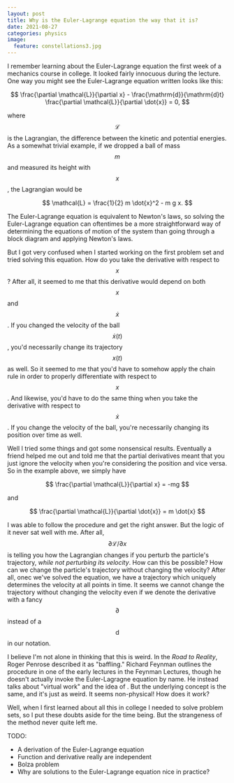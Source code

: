 ```yaml
---
layout: post
title: Why is the Euler-Lagrange equation the way that it is?
date: 2021-08-27
categories: physics
image:
  feature: constellations3.jpg
---
```


I remember learning about the Euler-Lagrange equation the first week of a
mechanics course in college.  It looked fairly innocuous during the lecture.
One way you might see the Euler-Lagrange equation written looks like this:

$$
\frac{\partial \mathcal{L}}{\partial x} - \frac{\mathrm{d}}{\mathrm{d}t}
\frac{\partial \mathcal{L}}{\partial \dot{x}} = 0,
$$

where $$\mathcal{L}$$ is the Lagrangian, the difference between the kinetic and
potential energies.  As a somewhat trivial example, if we dropped a ball of
mass $$m$$ and measured its height with $$x$$, the Lagrangian would be

$$
\mathcal{L} = \frac{1}{2} m \dot{x}^2 - m g x.
$$

The Euler-Lagrange equation is equivalent to Newton's laws, so solving the
Euler-Lagrange equation can oftentimes be a more straightforward way of
determining the equations of motion of the system than going through a block
diagram and applying Newton's laws.

But I got very confused when I started working on the first problem set and
tried solving this equation.  How do you take the derivative with respect to
$$x$$?  After all, it seemed to me that this derivative would depend on both
$$x$$ and $$\dot{x}$$.  If you changed the velocity of the ball $$\dot{x}(t)$$,
you'd necessarily change its trajectory $$x(t)$$ as well.  So it seemed to me
that you'd have to somehow apply the chain rule in order to properly
differentiate with respect to $$x$$.  And likewise, you'd have to do the same
thing when you take the derivative with respect to $$\dot{x}$$.  If you change
the velocity of the ball, you're necessarily changing its position over time as
well.

Well I tried some things and got some nonsensical results.  Eventually a friend
helped me out and told me that the partial derivatives meant that you just
ignore the velocity when you're considering the position and vice versa.  So in
the example above, we simply have

$$
\frac{\partial \mathcal{L}}{\partial x} = -mg
$$

and

$$
\frac{\partial \mathcal{L}}{\partial \dot{x}} = m \dot{x}
$$

I was able to follow the procedure and get the right answer.  But the logic of
it never sat well with me.  After all, $$\partial \mathcal{L} / \partial x$$ is
telling you how the Lagrangian changes if you perturb the particle's
trajectory, *while not perturbing its velocity*.  How can this be possible?
How can we change the particle's trajectory without changing the velocity?
After all, onec we've solved the equation, we have a trajectory which uniquely
determines the velocity at all points in time.  It seems we cannot change the
trajectory without changing the velocity even if we denote the derivative with
a fancy $$\partial$$ instead of a $$\mathrm{d}$$ in our notation.

I believe I'm not alone in thinking that this is weird.  In the *Road to
Reality*, Roger Penrose described it as "baffling."  Richard Feynman outlines
the procedure in one of the early lectures in the Feynman Lectures, though he
doesn't actually invoke the Euler-Lagragne equation by name.  He instead talks
about "virtual work" and the idea of .  But the underlying concept is the same,
and it's just as weird.  It seems non-physical!  How does it work?

Well, when I first learned about all this in college I needed to solve problem
sets, so I put these doubts aside for the time being.  But the strangeness of
the method never quite left me.

TODO:
* A derivation of the Euler-Lagrange equation
* Function and derivative really are independent
* Bolza problem
* Why are solutions to the Euler-Lagrange equation nice in practice?
